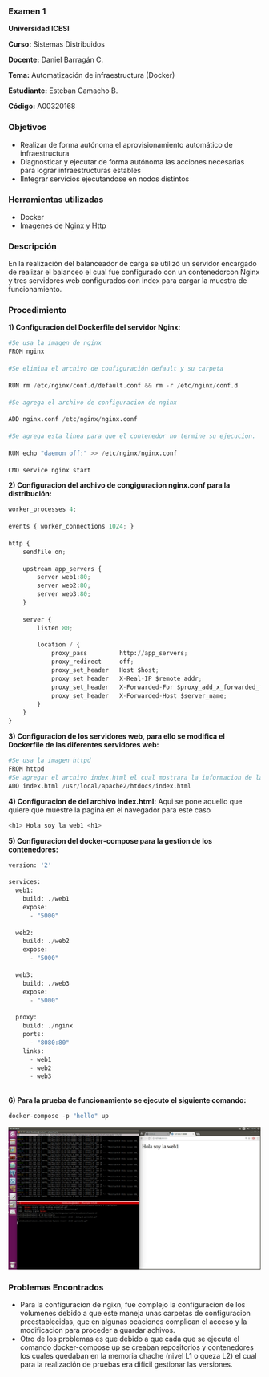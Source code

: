 ### Examen 1

**Universidad ICESI**  

**Curso:** Sistemas Distribuidos  

**Docente:** Daniel Barragán C.  

**Tema:**  Automatización de infraestructura (Docker) 

**Estudiante:** Esteban Camacho B.

**Código:** A00320168

### Objetivos
* Realizar de forma autónoma el aprovisionamiento automático de infraestructura
* Diagnosticar y ejecutar de forma autónoma las acciones necesarias para lograr infraestructuras estables
* IIntegrar servicios ejecutandose en nodos distintos

### Herramientas utilizadas
* Docker
* Imagenes de Nginx y Http

### Descripción
En la realización del balanceador de carga se utilizó un servidor encargado de realizar 
el balanceo el cual fue configurado con un contenedorcon Nginx y tres servidores web
configurados con index para cargar la muestra de funcionamiento.

### Procedimiento

**1) Configuracion del Dockerfile del servidor Nginx:**

```python
#Se usa la imagen de nginx
FROM nginx

#Se elimina el archivo de configuración default y su carpeta

RUN rm /etc/nginx/conf.d/default.conf && rm -r /etc/nginx/conf.d

#Se agrega el archivo de configuracion de nginx

ADD nginx.conf /etc/nginx/nginx.conf

#Se agrega esta linea para que el contenedor no termine su ejecucion.

RUN echo "daemon off;" >> /etc/nginx/nginx.conf

CMD service nginx start
```

**2) Configuracion del archivo de congiguracion nginx.conf para la distribución:**
```python
worker_processes 4;
 
events { worker_connections 1024; }
 
http {
    sendfile on;
 
    upstream app_servers {
        server web1:80;
        server web2:80;
        server web3:80;
    }
 
    server {
        listen 80;
 
        location / {
            proxy_pass         http://app_servers;
            proxy_redirect     off;
            proxy_set_header   Host $host;
            proxy_set_header   X-Real-IP $remote_addr;
            proxy_set_header   X-Forwarded-For $proxy_add_x_forwarded_for;
            proxy_set_header   X-Forwarded-Host $server_name;
        }
    }
}
```
**3) Configuracion de los servidores web, para ello se modifica el Dockerfile de las diferentes servidores web:**

```python
#Se usa la imagen httpd
FROM httpd
#Se agregar el archivo index.html el cual mostrara la informacion de la web pertinente
ADD index.html /usr/local/apache2/htdocs/index.html
```
**4) Configuracion de del archivo index.html:**
Aqui se pone aquello que quiere que muestre la pagina en el navegador para este caso
```python
<h1> Hola soy la web1 <h1>
```

**5) Configuracion del docker-compose para la gestion de los contenedores:**
``` python
version: '2'

services:
  web1:
    build: ./web1
    expose:
      - "5000"

  web2:
    build: ./web2
    expose:
      - "5000"

  web3:
    build: ./web3
    expose:
      - "5000"

  proxy:
    build: ./nginx
    ports:
      - "8080:80"
    links:
      - web1
      - web2
      - web3
 
```
**6) Para la prueba de funcionamiento se ejecuto el siguiente comando:**

```python
docker-compose -p "hello" up
```
![GitHub Logo0](Imagenes/parcial2.gif)

### Problemas Encontrados

* Para la configuracion de ngixn, fue complejo la configuracion de los volumenes debido a que este maneja unas carpetas de configuracion preestablecidas, que en algunas ocaciones complican el acceso y la modificacion para proceder a guardar achivos.
* Otro de los problemas es que debido a que cada que se ejecuta el comando docker-compose up se creaban repositorios y contenedores los cuales quedaban en la memoria chache (nivel L1 o queza L2) el cual para la realización de pruebas era dificil gestionar las versiones.


